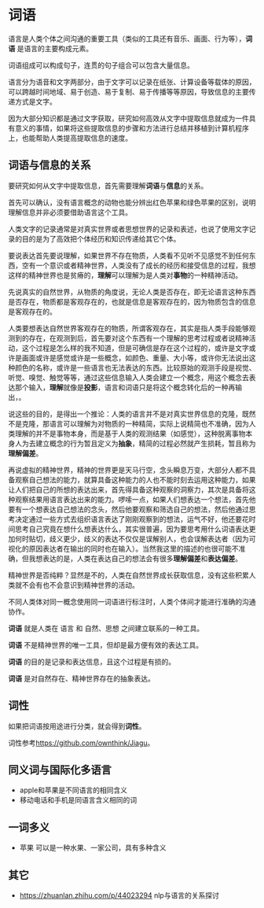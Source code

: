 # 词语

语言是人类个体之间沟通的重要工具（类似的工具还有音乐、画面、行为等），**词语** 是语言的主要构成元素。

词语组成可以构成句子，连贯的句子组合可以包含大量信息。

语言分为语音和文字两部分，由于文字可以记录在纸张、计算设备等载体的原因，可以跨越时间地域、易于创造、易于复制、易于传播等等原因，导致信息的主要传递方式是文字。

因为大部分知识都是通过文字获取，研究如何高效从文字中提取信息就成为一件具有意义的事情，如果将这些提取信息的步骤和方法进行总结并移植到计算机程序上，也能帮助人类提高提取信息的速度。

## 词语与信息的关系

要研究如何从文字中提取信息，首先需要理解**词语**与**信息**的关系。

首先可以确认，没有语言概念的动物也能分辨出红色苹果和绿色苹果的区别，说明理解信息并非必须要借助语言这个工具。

人类文字的记录通常是对真实世界或者思想世界的记录和表述，也说了使用文字记录的目的是为了高效把个体经历和知识传递给其它个体。

要说表达首先要说理解，如果世界不存在物质，人类看不见听不见感觉不到任何东西，空有一个意识或者精神世界，人类没有了成长的经历和接受信息的过程，我想这样的精神世界也是贫瘠的，**理解**可以理解为是人类对**事物**的一种精神活动。

先说真实的自然世界，从物质的角度说，无论人类是否存在，即无论语言这种东西是否存在，物质都是客观存在的，也就是信息是客观存在的，因为物质包含的信息是客观存在的。

人类要想表达自然世界客观存在的物质，所谓客观存在，其实是指人类手段能够观测到的存在，在观测到后，首先要对这个东西有一个理解的思考过程或者说精神活动，这个过程是怎么样的我不知道，但是可确信是存在这个过程的，或许是文字或许是画面或许是感觉或许是一些概念，如颜色、重量、大小等，或许你无法说出这种颜色的名称，或许是一些语言也无法表达的东西。比较原始的观测手段是视觉、听觉、嗅觉、触觉等等，通过这些信息输入人类会建立一个概念，用这个概念去表达那个输入，**理解**就像是**投影**，语言和词语只是将这个概念转化后的一种再输出，。

说这些的目的，是得出一个推论：人类的语言并不是对真实世界信息的克隆，既然不是克隆，那语言可以理解为对物质的一种精简，实际上说精简也不准确，因为人类理解的并不是事物本身，而是基于人类的观测结果（如感觉），这种脱离事物本身人为去建立概念的行为暂且定义为**抽象**，精简的过程必然就产生损耗，暂且称为**理解偏差**。

再说虚拟的精神世界，精神的世界更是天马行空，念头瞬息万变，大部分人都不具备观察自己想法的能力，就算具备这种能力的人也不能时刻去运用这种能力，如果让人们把自己的所想的表达出来，首先得具备这种观察的洞察力，其次是具备将这种观察结果用语言表达出来的能力。啰嗦一点，如果人们想表达一个想法，首先他要有一个想表达自己想法的念头，然后他要观察和筛选自己的想法，然后他通过思考决定通过一些方式去组织语言表达了刚刚观察到的想法，运气不好，他还要花时间思考自己究竟在想什么想表达什么，其实很普遍，因为要思考用什么词语表达更加何时贴切，歧义更少，歧义的表达不仅仅是误解别人，也会误解表达者（因为可视化的原因表达者在输出的同时也在输入）。当然我这里的描述的也很可能不准确，但我想表达的是，人类在表达自己的想法会有很多**理解偏差**和**表达偏差**。

精神世界是否纯粹？显然是不的，人类在自然世界成长获取信息，没有这些积累人类就不会有也不会意识到精神世界的活动。

不同人类体对同一概念使用同一词语进行标注时，人类个体间才能进行准确的沟通协作。

**词语** 就是人类在 语言 和 自然、思想 之间建立联系的一种工具。

**词语** 不是精神世界的唯一工具，但却是最方便有效的表达工具。

**词语** 的目的是记录和表达信息，且这个过程是有损的。

**词语** 是对自然存在、精神世界存在的抽象表达。

## 词性

如果把词语按用途进行分类，就会得到**词性**。

词性参考<https://github.com/ownthink/Jiagu>。

## 同义词与国际化多语言

* apple和苹果是不同语言的相同含义
* 移动电话和手机是同语言含义相同的词

## 一词多义

* 苹果 可以是一种水果、一家公司，具有多种含义

## 其它

* <https://zhuanlan.zhihu.com/p/44023294> nlp与语言的关系探讨
